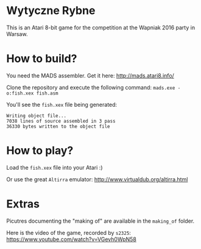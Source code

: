 # Wytyczne Rybne
This is an Atari 8-bit game for the competition at the Wapniak 2016 party in Warsaw.

# How to build?
You need the MADS assembler. Get it here: http://mads.atari8.info/

Clone the repository and execute the following command: `mads.exe -o:fish.xex fish.asm`

You'll see the `fish.xex` file being generated:
```
Writing object file...
7038 lines of source assembled in 3 pass
36330 bytes written to the object file
```

# How to play?
Load the `fish.xex` file into your Atari :)

Or use the great `Altirra` emulator: http://www.virtualdub.org/altirra.html

# Extras

Picutres documenting the "making of" are available in the `making_of` folder.

Here is the video of the game, recorded by `s2325`: https://www.youtube.com/watch?v=VGevh0WpN58